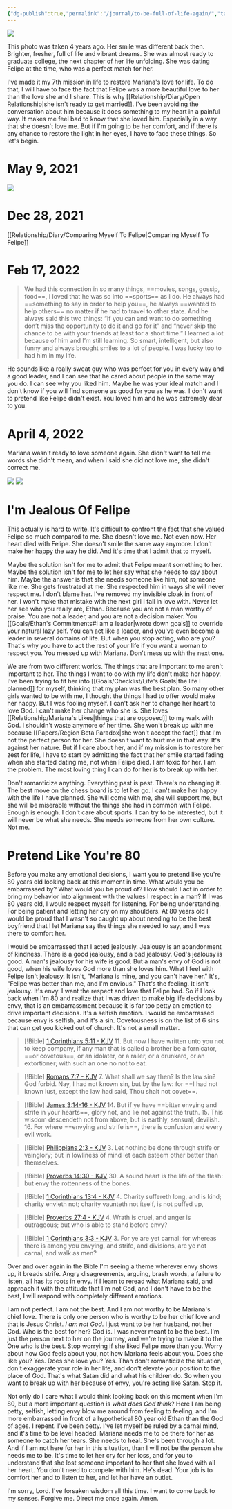 ```yaml
---
{"dg-publish":true,"permalink":"/journal/to-be-full-of-life-again/","tags":["diary","breakup","prayer"],"created":"Apr 21, 2023, 4:39 PM","updated":""}
---
```



![](https://lh3.googleusercontent.com/pw/AJFCJaVTLsqNg177S1-zO9uf_bhAKTlMCAD5bjqJgUhPzgtTLMScZ-kwaYKEHHUDpHofWwC-lRqXjTfUipIE6TN2_gEVPhjcUcvTQCJlLZ39p5IqDddHVCq9e6n6LqzP7KMjYayQYFE7ScbAswHboF5a0_-Cjg=w960-h720-s-no)

This photo was taken 4 years ago. Her smile was different back then. Brighter, fresher, full of life and vibrant dreams. She was almost ready to graduate college, the next chapter of her life unfolding. She was dating Felipe at the time, who was a perfect match for her.

I've made it my 7th mission in life to restore Mariana's love for life. To do that, I will have to face the fact that Felipe was a more beautiful love to her than the love she and I share. This is why [[Relationship/Diary/Open Relationship\|she isn't ready to get married]]. I've been avoiding the conversation about him because it does something to my heart in a painful way. It makes me feel bad to know that she loved him. Especially in a way that she doesn't love me. But if I'm going to be her comfort, and if there is any chance to restore the light in her eyes, I have to face these things. So let's begin.

# May 9, 2021

![](https://lh3.googleusercontent.com/pw/AJFCJaXwYiYNJFFr1T9Fj2fUiqlG7lQI-1tQjMF7PgHgEcAoe8Gx482fQcR-73XhskSug-sPJzxRn2PAm3YjW89Tre_3Mmj-gZaaxEy-Kr0A0iArgvNcUWsWqpZGiED1uiHljSu9tIdPWzHNzBZ_HdK4M7FG2g=w557-h912-s-no)

# Dec 28, 2021

[[Relationship/Diary/Comparing Myself To Felipe\|Comparing Myself To Felipe]]

# Feb 17, 2022
> We had this connection in so many things, ==movies, songs, gossip, food==, I loved that he was so into ==sports== as I do. He always had ==something to say in order to help you==, he always ==wanted to help others== no matter if he had to travel to other state. And he always said this two things: “If you can and want to do something don’t miss the opportunity to do it and go for it” and “never skip the chance to be with your friends at least for a short time.” I learned a lot because of him and I’m still learning. So smart, intelligent, but also funny and always brought smiles to a lot of people. I was lucky too to had him in my life.

He sounds like a really sweat guy who was perfect for you in every way and a good leader, and I can see that he cared about people in the same way you do. I can see why you liked him. Maybe he was your ideal match and I don't know if you will find someone as good for you as he was. I don't want to pretend like Felipe didn't exist. You loved him and he was extremely dear to you.

# April 4, 2022
Mariana wasn't ready to love someone again. She didn't want to tell me words she didn't mean, and when I said she did not love me, she didn't correct me.

![](https://i.imgur.com/fhc49Ny.png)
![](https://i.imgur.com/R7NtSv4.png)

# I'm Jealous Of Felipe

This actually is hard to write. It's difficult to confront the fact that she valued Felipe so much compared to me. She doesn't love me. Not even now. Her heart died with Felipe. She doesn't smile the same way anymore. I don't make her happy the way he did. And it's time that I admit that to myself.

Maybe the solution isn't for me to admit that Felipe meant something to her. Maybe the solution isn't for me to let her say what she needs to say about him. Maybe the answer is that she needs someone like him, not someone like me. She gets frustrated at me. She respected him in ways she will never respect me. I don't blame her. I've removed my invisible cloak in front of her. I won't make that mistake with the next girl I fall in love with. Never let her see who you really are, Ethan. Because you are not a man worthy of praise. You are not a leader, and you are not a decision maker. You [[Goals/Ethan's Commitments#I am a leader\|wrote down goals]] to override your natural lazy self. You can act like a leader, and you've even become a leader in several domains of life. But when you stop acting, who are you? That's why you have to act the rest of your life if you want a woman to respect you. You messed up with Mariana. Don't mess up with the next one.

We are from two different worlds. The things that are important to me aren't important to her. The things I want to do with my life don't make her happy. I've been trying to fit her into [[Goals/Checklist/Life's Goals\|the life I planned]] for myself, thinking that my plan was the best plan. So many other girls wanted to be with me, I thought the things I had to offer would make her happy. But I was fooling myself. I can't ask her to change her heart to love God. I can't make her change who she is. She loves [[Relationship/Mariana's Likes\|things that are opposed]] to my walk with God. I shouldn't waste anymore of her time. She won't break up with me because [[Papers/Region Beta Paradox\|she won't accept the fact]] that I'm not the perfect person for her. She doesn't want to hurt me in that way. It's against her nature. But if I care about her, and if my mission is to restore her zest for life, I have to start by admitting the fact that her smile started fading when she started dating me, not when Felipe died. I am toxic for her. I am the problem. The most loving thing I can do for her is to break up with her.

Don't romanticize anything. Everything past is past. There's no changing it. The best move on the chess board is to let her go. I can't make her happy with the life I have planned. She will come with me, she will support me, but she will be miserable without the things she had in common with Felipe. Enough is enough. I don't care about sports. I can try to be interested, but it will never be what she needs. She needs someone from her own culture. Not me.

# Pretend Like You're 80

Before you make any emotional decisions, I want you to pretend like you're 80 years old looking back at this moment in time. What would you be embarrassed by? What would you be proud of? How should I act in order to bring my behavior into alignment with the values I respect in a man? If I was 80 years old, I would respect myself for listening. For being understanding. For being patient and letting her cry on my shoulders. At 80 years old I would be proud that I wasn't so caught up about needing to be the best boyfriend that I let Mariana say the things she needed to say, and I was there to comfort her.

I would be embarrassed that I acted jealously. Jealousy is an abandonment of kindness. There is a good jealousy, and a bad jealousy. God's jealousy is good. A man's jealousy for his wife is good. But a man's envy of God is not good, when his wife loves God more than she loves him. What I feel with Felipe isn't jealousy. It isn't, "Mariana is mine, and you can't have her." It's, "Felipe was better than me, and I'm envious." That's the feeling. It isn't jealousy. It's envy. I want the respect and love that Felipe had. So if I look back when I'm 80 and realize that I was driven to make big life decisions by envy, that is an embarrassment because it is far too petty an emotion to drive important decisions. It's a selfish emotion. I would be embarrassed because envy is selfish, and it's a sin. Covetousness is on the list of 6 sins that can get you kicked out of church. It's not a small matter.

> [!Bible] [1 Corinthians 5:11 - KJV](https://bible-api.com/1coritnhians+5:11?translation=kjv)
> 11. But now I have written unto you not to keep company, if any man that is called a brother be a fornicator, ==or covetous==, or an idolater, or a railer, or a drunkard, or an extortioner; with such an one no not to eat.

> [!Bible] [Romans 7:7 - KJV](https://bible-api.com/romans+7:7?translation=kjv)
> 7. What shall we say then? Is the law sin? God forbid. Nay, I had not known sin, but by the law: for ==I had not known lust, except the law had said, Thou shalt not covet==.

> [!Bible] [James 3:14-16 - KJV](https://bible-api.com/james+3:14-16?translation=kjv)
> 14. But if ye have ==bitter envying and strife in your hearts==, glory not, and lie not against the truth.
> 15. This wisdom descendeth not from above, but is earthly, sensual, devilish.
> 16. For where ==envying and strife is==, there is confusion and every evil work.

> [!Bible] [Philippians 2:3 - KJV](https://bible-api.com/phillipians+2:3?translation=kjv)
> 3. Let nothing be done through strife or vainglory; but in lowliness of mind let each esteem other better than themselves.

> [!Bible] [Proverbs 14:30 - KJV](https://bible-api.com/proverbs+14:30?translation=kjv)
> 30. A sound heart is the life of the flesh: but envy the rottenness of the bones.

> [!Bible] [1 Corinthians 13:4 - KJV](https://bible-api.com/1corinthians+13:4?translation=kjv)
> 4. Charity suffereth long, and is kind; charity envieth not; charity vaunteth not itself, is not puffed up,

> [!Bible] [Proverbs 27:4 - KJV](https://bible-api.com/proverbs+27:4?translation=kjv)
> 4. Wrath is cruel, and anger is outrageous; but who is able to stand before envy?

> [!Bible] [1 Corinthians 3:3 - KJV](https://bible-api.com/1corinthians+3:3?translation=kjv)
> 3. For ye are yet carnal: for whereas there is among you envying, and strife, and divisions, are ye not carnal, and walk as men?

Over and over again in the Bible I'm seeing a theme wherever envy shows up, it breads strife. Angry disagreements, arguing, brash words, a failure to listen, all has its roots in envy. If I learn to reread what Mariana said, and approach it with the attitude that I'm not God, and I don't have to be the best, I will respond with completely different emotions.

I am not perfect. I am not the best. And I am not worthy to be Mariana's chief love. There is only one person who is worthy to be her chief love and that is Jesus Christ. *I am not God*. I just want to be her husband, not her God. Who is the best for her? God is. I was never meant to be the best. I'm just the person next to her on the journey, and we're trying to make it to the One who is the best. Stop worrying if she liked Felipe more than you. Worry about how God feels about you, not how Mariana feels about you. Does she like you? Yes. Does she love you? Yes. Than don't romanticize the situation, don't exaggerate your role in her life, and don't elevate your position to the place of God. That's what Satan did and what his children do. So when you want to break up with her because of envy, you're acting like Satan. Stop it.

Not only do I care what I would think looking back on this moment when I'm 80, but a more important question is *what does God think*? Here I am being petty, selfish, letting envy blow me around from feeling to feeling, and I'm more embarrassed in front of a hypothetical 80 year old Ethan than the God of ages. I repent. I've been petty. I've let myself be ruled by a carnal mind, and it's time to be level headed. Mariana needs me to be there for her as someone to catch her tears. She needs to heal. She's been through a lot. And if I am not here for her in this situation, than I will not be the person she needs me to be. It's time to let her cry for her loss, and for you to understand that she lost someone important to her that she loved with all her heart. You don't need to compete with him. He's dead. Your job is to comfort her and to listen to her, and let her have an outlet.

I'm sorry, Lord. I've forsaken wisdom all this time. I want to come back to my senses. Forgive me. Direct me once again. Amen.
